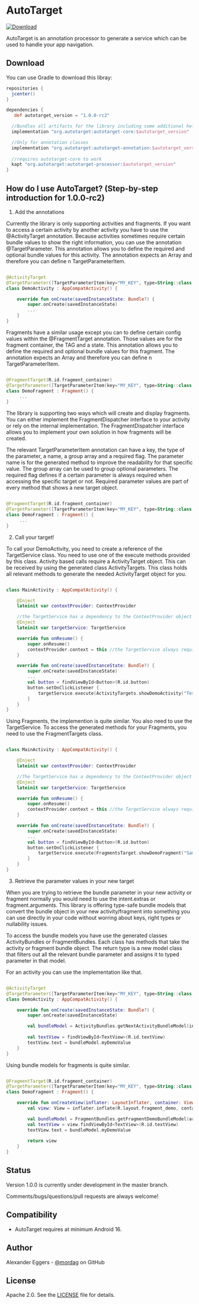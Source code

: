 AutoTarget
=====
[![Download](https://api.bintray.com/packages/mordag/android/autotarget-core/images/download.svg) ](https://bintray.com/mordag/android/autotarget-core/_latestVersion)

AutoTarget is an annotation processor to generate a service which can be used to handle your app navigation.

Download
--------
You can use Gradle to download this libray:

```gradle
repositories {
  jcenter()
}

dependencies {
   def autotarget_version = "1.0.0-rc2"

  //Bundles all artifacts for the library including some additional helper classes
  implementation "org.autotarget:autotarget-core:$autotarget_version"

  //Only for annotation classes
  implementation "org.autotarget:autotarget-annotation:$autotarget_version"
  
  //requires autotarget-core to work
  kapt "org.autotarget:autotarget-processor:$autotarget_version"
}
```

How do I use AutoTarget? (Step-by-step introduction for 1.0.0-rc2)
-------------------

1. Add the annotations

Currently the library is only supporting activities and fragments. If you want to access a certain activity by another activity you have to use the @ActivityTarget annotation. Because activities sometimes require certain bundle values to show the right information, you can use the annotation @TargetParameter. This annotation allows you to define the required and optional bundle values for this activity. The annotation expects an Array and therefore you can define n TargetParameterItem.

```kotlin

@ActivityTarget
@TargetParameter([TargetParameterItem(key="MY_KEY", type=String::class, name="myDemoValue", required=true)])
class DemoActivity : AppCompatActivity() {

    override fun onCreate(savedInstanceState: Bundle?) {
        super.onCreate(savedInstanceState)
        ...
    }
}
```

Fragments have a similar usage except you can to define certain config values within the @FragmentTarget annotation. Those values are for the fragment container, the TAG and a state. This annotation allows you to define the required and optional bundle values for this fragment. The annotation expects an Array and therefore you can define n TargetParameterItem.

```kotlin

@FragmentTarget(R.id.fragment_container)
@TargetParameter([TargetParameterItem(key="MY_KEY", type=String::class, name="myDemoValue", required=true)])
class DemoFragment : Fragment() {
     ...
}
```

The library is supporting two ways which will create and display fragments. You can either implement the FragmentDispatcher interface to your activity or rely on the internal implementation. The FragmentDispatcher interface allows you to implement your own solution in how fragments will be created.

The relevant TargetParameterItem annotation can have a key, the type of the parameter, a name, a group array and a required flag. The parameter name is for the generated method to improve the readability for that specific value. The group array can be used to group optional parameters. The required flag defines if a certain parameter is always required when accessing the specific target or not. Required parameter values are part of every method that shows a new target object.

```kotlin

@FragmentTarget(R.id.fragment_container)
@TargetParameter([TargetParameterItem(key="MY_KEY", type=String::class, name="myDemoValue", group=["deeplinking"], required=true)
class DemoFragment : Fragment() {
     ...
}
```

2. Call your target!

To call your DemoActivity, you need to create a reference of the TargetService class. You need to use one of the execute methods provided by this class. Activity based calls require a ActivityTarget object. This can be received by using the generated class ActivityTargets. This class holds all relevant methods to generate the needed ActivityTarget object for you.

```kotlin

class MainActivity : AppCompatActivity() {

    @Inject
    lateinit var contextProvider: ContextProvider

    //the TargetService has a dependency to the ContextProvider object
    @Inject
    lateinit var targetService: TargetService

    override fun onResume() {
        super.onResume()
        contextProvider.context = this //the TargetService always requires a indirect reference to the current active Activity
    }

    override fun onCreate(savedInstanceState: Bundle?) {
        super.onCreate(savedInstanceState)
        ...
        val button = findViewById<Button>(R.id.button)
        button.setOnClickListener {
            targetService.execute(ActivityTargets.showDemoActivity("Test successful!"))
        }
    }
}

```

Using Fragments, the implemention is quite similar. You also need to use the TargetService. To access the generated methods for your Fragments, you need to use the FragmentTargets class.

```kotlin

class MainActivity : AppCompatActivity() {

    @Inject
    lateinit var contextProvider: ContextProvider

    //The TargetService has a dependency to the ContextProvider object
    @Inject
    lateinit var targetService: TargetService

    override fun onResume() {
        super.onResume()
        contextProvider.context = this //the TargetService always requires a indirect reference to the current active Activity
    }

    override fun onCreate(savedInstanceState: Bundle?) {
        super.onCreate(savedInstanceState)
        ...
        val button = findViewById<Button>(R.id.button)
        button.setOnClickListener {
            targetService.execute(FragmentsTarget.showDemoFragment("Sample Text"))
        }
    }
}

```
3. Retrieve the parameter values in your new target

When you are trying to retrieve the bundle parameter in your new activity or fragment normally you would need to use the intent.extras or fragment.arguments. This library is offering type-safe bundle models that convert the bundle object in your new activity/fragment into something you can use directly in your code without worring about keys, right types or nullability issues.

To access the bundle models you have use the generated classes ActivityBundles or FragmentBundles. Each class has methods that take the activity or fragment bundle object. The return type is a new model class that filters out all the relevant bundle parameter and assigns it to typed parameter in that model.

For an activity you can use the implementation like that.

```kotlin

@ActivityTarget
@TargetParameter([TargetParameterItem(key="MY_KEY", type=String::class, name="myDemoValue", required=true)])
class DemoActivity : AppCompatActivity() {

    override fun onCreate(savedInstanceState: Bundle?) {
        super.onCreate(savedInstanceState)

        val bundleModel = ActivityBundles.getNextActivityBundleModel(intent.extras!!)
        
        val textView = findViewById<TextView>(R.id.textView)
        textView.text = bundleModel.myDemoValue
    }
}

```
Using bundle models for fragments is quite similar.

```kotlin

@FragmentTarget(R.id.fragment_container)
@TargetParameter([TargetParameterItem(key="MY_KEY", type=String::class, name="myDemoValue", required=true)
class DemoFragment : Fragment() {

    override fun onCreateView(inflater: LayoutInflater, container: ViewGroup?, savedInstanceState: Bundle?): View? {
        val view: View = inflater.inflate(R.layout.fragment_demo, container, false)

        val bundleModel = FragmentBundles.getFragmentDemoBundleModel(arguments!!)
        val textView = view.findViewById<TextView>(R.id.textView)
        textView.text = bundleModel.myDemoValue
        
        return view
    }
}

```

Status
------
Version 1.0.0 is currently under development in the master branch.

Comments/bugs/questions/pull requests are always welcome!

Compatibility
-------------
 * AutoTarget requires at minimum Android 16.

Author
------
Alexander Eggers - [@mordag][2] on GitHub

License
-------
Apache 2.0. See the [LICENSE][1] file for details.


[1]: https://github.com/Mordag/autotarget/blob/master/LICENSE
[2]: https://github.com/Mordag
[3]: https://github.com/Mordag/archknife
